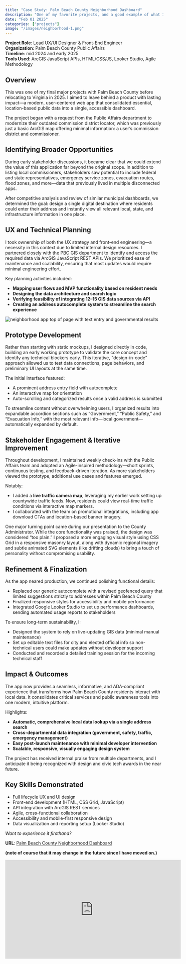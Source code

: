 ```yaml
---
title: "Case Study: Palm Beach County Neighborhood Dashboard"
description: "One of my favorite projects, and a good example of what I can do with a bit more artistic freedom. This is a one-stop dashboard for address-specific information using a lot of the ArcGIS javascript API. It shows government representatives (federal, state, and local), voting precinct locations, police and fire departments, emergency management status, evacuation zones, flood zones, school districts and representatives, current land use, permitting authorities, and water service providers, all specific to the user's address. It also provides 40+ live traffic cam feeds laid out across the county map."
date: "Feb 01 2025"
categories: ["projects"]
image: "/images/neighborhood-1.png"
---
```


**Project Role**: Lead UX/UI Designer & Front-End Engineer<br/>
**Organization**: Palm Beach County Public Affairs<br/>
**Timeline**: mid 2024 and early 2025<br/>
**Tools Used**: ArcGIS JavaScript APIs, HTML/CSS/JS, Looker Studio, Agile Methodology<br/>

## **Overview**

This was one of my final major projects with Palm Beach County before relocating to Virginia in 2025. I aimed to leave behind a product with lasting impact—a modern, user-centered web app that consolidated essential, location-based public data into a single, accessible dashboard.

The project began with a request from the Public Affairs department to modernize their outdated commission district locator, which was previously just a basic ArcGIS map offering minimal information: a user’s commission district and commissioner.

## **Identifying Broader Opportunities**

During early stakeholder discussions, it became clear that we could extend the value of this application far beyond the original scope. In addition to listing local commissioners, stakeholders saw potential to include federal and state representatives, emergency service zones, evacuation routes, flood zones, and more—data that previously lived in multiple disconnected apps.

After competitive analysis and review of similar municipal dashboards, we determined the goal: design a single digital destination where residents could enter their address and instantly view all relevant local, state, and infrastructure information in one place.

## **UX and Technical Planning**

I took ownership of both the UX strategy and front-end engineering—a necessity in this context due to limited internal design resources. I partnered closely with the PBC GIS department to identify and access the required data via ArcGIS JavaScript REST APIs. We prioritized ease of maintenance and scalability, ensuring that most updates would require minimal engineering effort.

Key planning activities included:

- **Mapping user flows and MVP functionality based on resident needs**
- **Designing the data architecture and search logic**
- **Verifying feasibility of integrating 12–15 GIS data sources via API**
- **Creating an address autocomplete system to streamline the search experience**

![neighborhood app top of page with text entry and governmental results](/images/neighborhood-1.png)

## **Prototype Development**

Rather than starting with static mockups, I designed directly in code, building an early working prototype to validate the core concept and identify any technical blockers early. This iterative, "design-in-code" approach allowed us to test data connections, page behaviors, and preliminary UI layouts at the same time.

The initial interface featured:

- A prominent address entry field with autocomplete
- An interactive map for orientation
- Auto-scrolling and categorized results once a valid address is submitted

To streamline content without overwhelming users, I organized results into expandable accordion sections such as “Government,” “Public Safety,” and “Evacuation Info,” with the most relevant info—local government—automatically expanded by default.

## **Stakeholder Engagement & Iterative Improvement**

Throughout development, I maintained weekly check-ins with the Public Affairs team and adopted an Agile-inspired methodology—short sprints, continuous testing, and feedback-driven iteration. As more stakeholders viewed the prototype, additional use cases and features emerged.

Notably:

- I added a **live traffic camera map**, leveraging my earlier work setting up countywide traffic feeds. Now, residents could view real-time traffic conditions via interactive map markers.
- I collaborated with the team on promotional integrations, including app download CTAs and location-based banner imagery.

One major turning point came during our presentation to the County Administrator. While the core functionality was praised, the design was considered “too plain.” I proposed a more engaging visual style using CSS Grid in a responsive masonry layout, along with dynamic regional imagery and subtle animated SVG elements (like drifting clouds) to bring a touch of personality without compromising usability.

## **Refinement & Finalization**

As the app neared production, we continued polishing functional details:

- Replaced our generic autocomplete with a revised geofenced query that limited suggestions strictly to addresses within Palm Beach County
- Finalized responsive styles for accessibility and mobile performance
- Integrated Google Looker Studio to set up performance dashboards, sending automated usage reports to stakeholders

To ensure long-term sustainability, I:

- Designed the system to rely on live-updating GIS data (minimal manual maintenance)
- Set up editable text files for city and elected official info so non-technical users could make updates without developer support
- Conducted and recorded a detailed training session for the incoming technical staff

## **Impact & Outcomes**

The app now provides a seamless, informative, and ADA-compliant experience that transforms how Palm Beach County residents interact with local data. It consolidates critical services and public awareness tools into one modern, intuitive platform.

Highlights:

- **Automatic, comprehensive local data lookup via a single address search**
- **Cross-departmental data integration (government, safety, traffic, emergency management)**
- **Easy post-launch maintenance with minimal developer intervention**
- **Scalable, responsive, visually engaging design system**

The project has received internal praise from multiple departments, and I anticipate it being recognized with design and civic tech awards in the near future.

## **Key Skills Demonstrated**

- Full lifecycle UX and UI design
- Front-end development (HTML, CSS Grid, JavaScript)
- API integration with ArcGIS REST services
- Agile, cross-functional collaboration
- Accessibility and mobile-first responsive design
- Data visualization and reporting setup (Looker Studio)

_Want to experience it firsthand?_

**URL**: [Palm Beach County Neighborhood Dashboard](https://pbc.gov/neighborhood)

**(note of course that it may change in the future since I have moved on.)**

<div class="video-wrapper">
    <iframe class="w-full aspect-video rounded-lg" width="560" height="315" src="https://www.youtube.com/embed/TQfhnchHmQs?si=3hFMVzLi1vIQyoGs?rel=0" title="YouTube video player" frameborder="0" allow="accelerometer; autoplay; clipboard-write; encrypted-media; gyroscope; picture-in-picture; web-share" referrerpolicy="strict-origin-when-cross-origin" allowfullscreen></iframe>
</div>
